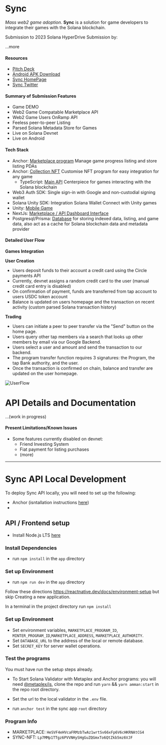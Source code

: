 # Sync

_Mass web2 game adoption_. **Sync** is a solution for game developers to integrate their games with the Solana blockchain.

Submission to 2023 Solana HyperDrive Submission by:

...more

#### Resources

- [Pitch Deck](#)
- [Android APK Download](#)
- [Sync HomePage](#)
- [Sync Twitter](#)

#### Summary of Submission Features

- Game DEMO
- Web2 Game Compatable Marketplace API
- Web2 Game Users OnRamp API
- Feeless peer-to-peer Listing
- Parsed Solana Metadata Store for Games
- Live on Solana Devnet
- Live on Android

#### Tech Stack

- Anchor: [Marketplace program](./programs/sync-marketplace/) Manage game progress listing and store listing PDAs
- Anchor: [Collection NFT](./programs/sync-nft) Customise NFT program for easy integration for any game
  - TypeScript: [Main API](./app/src/app/api/) Centerpiece for games interacting with the Solana blockchain
- Web3 Auth SDK: Single sign-in with Google and non-custodial signing wallet
- Solana Unity SDK: Integration Solana Wallet Connect with Unity games
- Unity: [Mobile Game]()
- NextJs: [Marketplace / API Dashboard Interface](./backend/src/circle/)
- Postgresql/Prisma: [Database](./app/prisma/) for storing indexed data, listing, and game data, also act as a cache for Solana blockchain data and metadata provider

#### Detailed User Flow

**Games Integration**

**User Creation**

- Users deposit funds to their account a credit card using the Circle payments API
- Currently, devnet assigns a random credit card to the user (manual credit card entry is disabled)
- On confirmation of payment, funds are transferred from tap account to users USDC token account
- Balance is updated on users homepage and the transaction on recent activity (custom parsed Solana transaction history)

**Trading**

- Users can initiate a peer to peer transfer via the "Send" button on the home page.
- Users query other tap members via a search that looks up other members by email via our Google Backend.
- Users select a user and amount and send the transaction to our backend.
- The program transfer function requires 3 signatures: the Program, the tap Bank authority, and the user.
- Once the transaction is confirmed on chain, balance and transfer are updated on the user homepage.

![UserFlow](Pending)

# API Details and Documentation

...(work in progress)

#### Present Limitations/Known Issues

- Some features currently disabled on devnet:
  - Friend Investing System
  - Fiat payment for listing purchases
  - (more)

---

# Sync API Local Development

To deploy Sync API locally, you will need to set up the following:

- Anchor (isntallation instructions [here](https://www.anchor-lang.com/docs/installation))
-

## API / Frontend setup

- Install Node.js LTS [here](https://nodejs.org/en/download/)

### Install Dependencies

- run `npm install` in the `app` directory

### Set up Environment

- run `npm run dev` in the `app` directory

Follow these directions https://reactnative.dev/docs/environment-setup but skip Creating a new application.

In a terminal in the project directory run `npm install`

### Set up Environment

- Set environment variables, `MARKETPLACE_PROGRAM_ID`, `MINTER_PROGRAM_ID`,`MARKETPLACE_ADDRESS`, `MARKETPLACE_AUTHORITY`.
- Set `DATABASE_URL` to the address of the local or remote database.
- Set `SECRET_KEY` for server wallet operations.

### Test the programs

You must have run the setup steps already.

- To Start Solana Validator with Metaplex and Anchor programs: you will need [@metaplex/js](https://github.com/metaplex-foundation/js), clone the repo and run `yarn` && `yarn amman:start` in the repo root directory.

- Set the url to the local validator in the `.env` file.
- run `anchor test` in the sync app `root` directory

### Program Info

- MARKETPLACE: `HeSVF4eHVcaFRMzbTwAz1wrtSv66xFp6V6cHKRNAtCG4`
- SYNC-NFT: `Lp7MMp1TTgz6PVVNHySHgGuZQGmxTo6QtZkb5mz6VJF`
